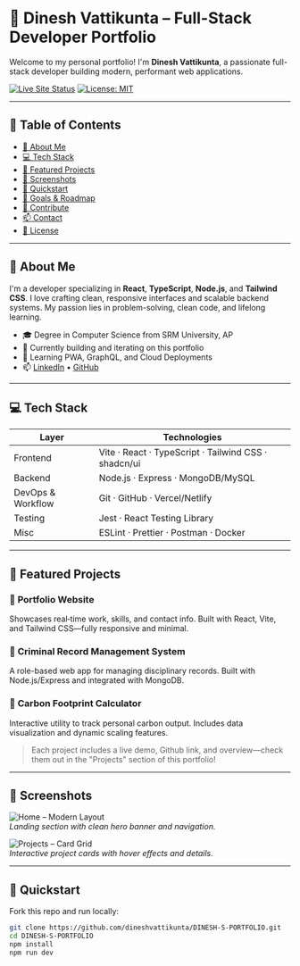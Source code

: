 # 🌟 Dinesh Vattikunta – Full-Stack Developer Portfolio

Welcome to my personal portfolio! I'm **Dinesh Vattikunta**, a passionate full-stack developer building modern, performant web applications.

[![Live Site Status](https://img.shields.io/badge/website-up--and--running-brightgreen)](https://your-live-portfolio-url.com) [![License: MIT](https://img.shields.io/badge/license-MIT-blue.svg)](LICENSE)

---

## 🧭 Table of Contents
- [📝 About Me](#about-me)
- [💻 Tech Stack](#tech-stack)
- [📂 Featured Projects](#featured-projects)
- [📸 Screenshots](#screenshots)
- [🚀 Quickstart](#quickstart)
- [🎯 Goals & Roadmap](#goals--roadmap)
- [🤝 Contribute](#contribute)
- [📫 Contact](#contact)
- [📝 License](#license)

---

## 📝 About Me
I'm a developer specializing in **React**, **TypeScript**, **Node.js**, and **Tailwind CSS**. I love crafting clean, responsive interfaces and scalable backend systems. My passion lies in problem-solving, clean code, and lifelong learning.

- 🎓 Degree in Computer Science from SRM University, AP  
- 🔭 Currently building and iterating on this portfolio  
- 🌱 Learning PWA, GraphQL, and Cloud Deployments  
- 📫 [LinkedIn](https://linkedin.com/in/dineshvattikunta) • [GitHub](https://github.com/dineshvattikunta)

---

## 💻 Tech Stack
| Layer | Technologies |
|-------|--------------|
| Frontend | Vite · React · TypeScript · Tailwind CSS · shadcn/ui |
| Backend | Node.js · Express · MongoDB/MySQL |
| DevOps & Workflow | Git · GitHub · Vercel/Netlify |
| Testing | Jest · React Testing Library |
| Misc | ESLint · Prettier · Postman · Docker |

---

## 📂 Featured Projects

### 🔹 **Portfolio Website**
Showcases real‑time work, skills, and contact info. Built with React, Vite, and Tailwind CSS—fully responsive and minimal.

### 🔹 **Criminal Record Management System**
A role-based web app for managing disciplinary records. Built with Node.js/Express and integrated with MongoDB.

### 🔹 **Carbon Footprint Calculator**
Interactive utility to track personal carbon output. Includes data visualization and dynamic scaling features.

> Each project includes a live demo, Github link, and overview—check them out in the "Projects" section of this portfolio!

---

## 📸 Screenshots

![Home – Modern Layout](https://your-image-link.com/screen1.png)  
*Landing section with clean hero banner and navigation.*

![Projects – Card Grid](https://your-image-link.com/screen2.png)  
*Interactive project cards with hover effects and details.*

---

## 🚀 Quickstart

Fork this repo and run locally:

```bash
git clone https://github.com/dineshvattikunta/DINESH-S-PORTFOLIO.git
cd DINESH-S-PORTFOLIO
npm install
npm run dev
